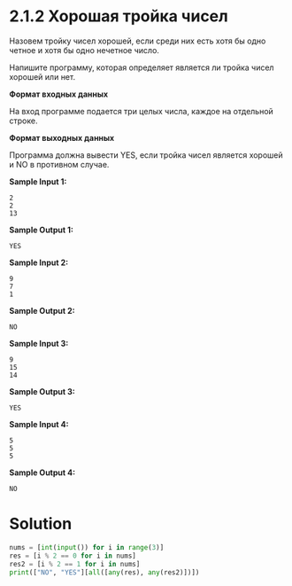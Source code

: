 # 2.1.2 Хорошая тройка чисел
Назовем тройку чисел хорошей, если среди них есть хотя бы одно четное и хотя бы одно нечетное число.

Напишите программу, которая определяет является ли тройка чисел хорошей или нет.

**Формат входных данных**

На вход программе подается три целых числа, каждое на отдельной строке.

**Формат выходных данных**

Программа должна вывести YES, если тройка чисел является хорошей и NO в противном случае.

**Sample Input 1:**
```
2
2
13
```
**Sample Output 1:**
```
YES
```
**Sample Input 2:**
```
9
7
1
```
**Sample Output 2:**
```
NO
```
**Sample Input 3:**
```
9
15
14
```
**Sample Output 3:**
```
YES
```
**Sample Input 4:**
```
5
5
5
```
**Sample Output 4:**

`NO`

# Solution
```python
nums = [int(input()) for i in range(3)]
res = [i % 2 == 0 for i in nums]
res2 = [i % 2 == 1 for i in nums]
print(["NO", "YES"][all([any(res), any(res2)])])
```
